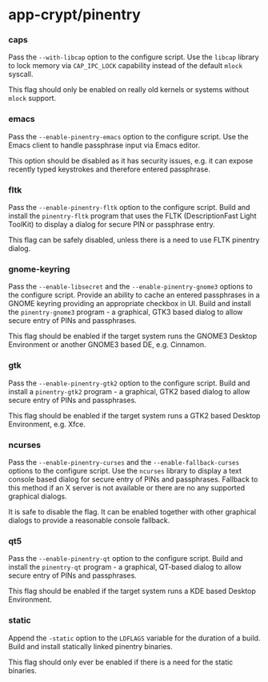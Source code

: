# app-crypt/pinentry

### caps
Pass the `--with-libcap` option to the configure script. Use the `libcap` library to lock memory via `CAP_IPC_LOCK` capability instead of the default `mlock` syscall.

This flag should only be enabled on really old kernels or systems without `mlock` support.

### emacs
Pass the `--enable-pinentry-emacs` option to the configure script. Use the Emacs client to handle passphrase input via Emacs editor.

This option should be disabled as it has security issues, e.g. it can expose recently typed keystrokes and therefore entered passphrase.

### fltk
Pass the `--enable-pinentry-fltk` option to the configure script. Build and install the `pinentry-fltk` program that uses the FLTK (DescriptionFast Light ToolKit) to display a dialog for secure PIN or passphrase entry.

This flag can be safely disabled, unless there is a need to use FLTK pinentry dialog.

### gnome-keyring
Pass the `--enable-libsecret` and the `--enable-pinentry-gnome3` options to the configure script. Provide an ability to cache an entered passphrases in a GNOME keyring providing an appropriate checkbox in UI. Build and install the `pinentry-gnome3` program - a graphical, GTK3 based dialog to allow secure entry of PINs and passphrases.

This flag should be enabled if the target system runs the GNOME3 Desktop Environment or another GNOME3 based DE, e.g. Cinnamon.

### gtk
Pass the `--enable-pinentry-gtk2` option to the configure script. Build and install a `pinentry-gtk2` program - a graphical, GTK2 based dialog to allow secure entry of PINs and passphrases.

This flag should be enabled if the target system runs a GTK2 based Desktop Environment, e.g. Xfce.

### ncurses
Pass the `--enable-pinentry-curses` and the `--enable-fallback-curses` options to the configure script. Use the `ncurses` library to display a text console based dialog for secure entry of PINs and passphrases. Fallback to this method if an X server is not available or there are no any supported graphical dialogs.

It is safe to disable the flag. It can be enabled together with other graphical dialogs to provide a reasonable console fallback.

### qt5
Pass the `--enable-pinentry-qt` option to the configure script. Build and install the `pinentry-qt` program - a graphical, QT-based dialog to allow secure entry of PINs and passphrases.

This flag should be enabled if the target system runs a KDE based Desktop Environment.

### static
Append the `-static` option to the `LDFLAGS` variable for the duration of a build. Build and install statically linked pinentry binaries.

This flag should only ever be enabled if there is a need for the static binaries.
